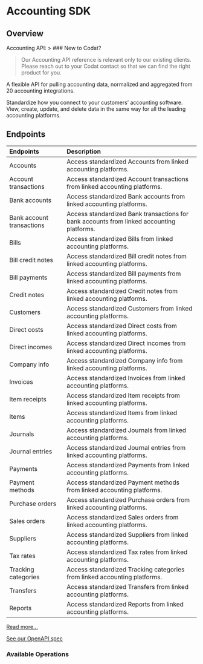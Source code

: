 # Accounting SDK

## Overview

Accounting API: > ### New to Codat?
>
> Our Accounting API reference is relevant only to our existing clients.
> Please reach out to your Codat contact so that we can find the right product for you.

A flexible API for pulling accounting data, normalized and aggregated from 20 accounting integrations.

Standardize how you connect to your customers’ accounting software. View, create, update, and delete data in the same way for all the leading accounting platforms.

<!-- Start Codat Tags Table -->
## Endpoints

| Endpoints | Description |
| :- |:- |
| Accounts | Access standardized Accounts from linked accounting platforms. |
| Account transactions | Access standardized Account transactions from linked accounting platforms. |
| Bank accounts | Access standardized Bank accounts from linked accounting platforms. |
| Bank account transactions | Access standardized Bank transactions for bank accounts from linked accounting platforms. |
| Bills | Access standardized Bills from linked accounting platforms. |
| Bill credit notes | Access standardized Bill credit notes from linked accounting platforms. |
| Bill payments | Access standardized Bill payments from linked accounting platforms. |
| Credit notes | Access standardized Credit notes from linked accounting platforms. |
| Customers | Access standardized Customers from linked accounting platforms. |
| Direct costs | Access standardized Direct costs from linked accounting platforms. |
| Direct incomes | Access standardized Direct incomes from linked accounting platforms. |
| Company info | Access standardized Company info from linked accounting platforms. |
| Invoices | Access standardized Invoices from linked accounting platforms. |
| Item receipts | Access standardized Item receipts from linked accounting platforms. |
| Items | Access standardized Items from linked accounting platforms. |
| Journals | Access standardized Journals from linked accounting platforms. |
| Journal entries | Access standardized Journal entries from linked accounting platforms. |
| Payments | Access standardized Payments from linked accounting platforms. |
| Payment methods | Access standardized Payment methods from linked accounting platforms. |
| Purchase orders | Access standardized Purchase orders from linked accounting platforms. |
| Sales orders | Access standardized Sales orders from linked accounting platforms. |
| Suppliers | Access standardized Suppliers from linked accounting platforms. |
| Tax rates | Access standardized Tax rates from linked accounting platforms. |
| Tracking categories | Access standardized Tracking categories from linked accounting platforms. |
| Transfers | Access standardized Transfers from linked accounting platforms. |
| Reports | Access standardized Reports from linked accounting platforms. |
<!-- End Codat Tags Table -->

[Read more...](https://docs.codat.io/accounting-api/overview)

[See our OpenAPI spec](https://github.com/codatio/oas)

### Available Operations
